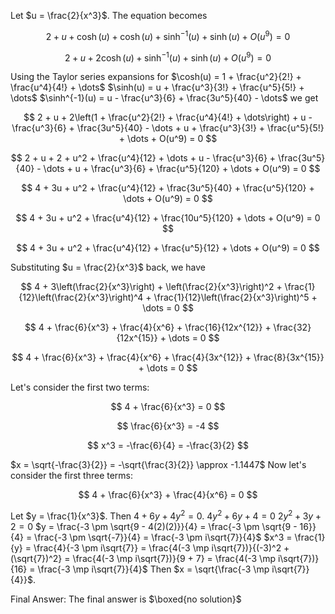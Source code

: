 Let $u = \frac{2}{x^3}$. The equation becomes

$$
2 + u + \cosh(u) + \cosh(u) + \sinh^{-1}(u) + \sinh(u) + O(u^9) = 0
$$

$$
2 + u + 2\cosh(u) + \sinh^{-1}(u) + \sinh(u) + O(u^9) = 0
$$

Using the Taylor series expansions for
$\cosh(u) = 1 + \frac{u^2}{2!} + \frac{u^4}{4!} + \dots$
$\sinh(u) = u + \frac{u^3}{3!} + \frac{u^5}{5!} + \dots$
$\sinh^{-1}(u) = u - \frac{u^3}{6} + \frac{3u^5}{40} - \dots$
we get

$$
2 + u + 2\left(1 + \frac{u^2}{2!} + \frac{u^4}{4!} + \dots\right) + u - \frac{u^3}{6} + \frac{3u^5}{40} - \dots + u + \frac{u^3}{3!} + \frac{u^5}{5!} + \dots + O(u^9) = 0
$$

$$
2 + u + 2 + u^2 + \frac{u^4}{12} + \dots + u - \frac{u^3}{6} + \frac{3u^5}{40} - \dots + u + \frac{u^3}{6} + \frac{u^5}{120} + \dots + O(u^9) = 0
$$

$$
4 + 3u + u^2 + \frac{u^4}{12} + \frac{3u^5}{40} + \frac{u^5}{120} + \dots + O(u^9) = 0
$$

$$
4 + 3u + u^2 + \frac{u^4}{12} + \frac{10u^5}{120} + \dots + O(u^9) = 0
$$

$$
4 + 3u + u^2 + \frac{u^4}{12} + \frac{u^5}{12} + \dots + O(u^9) = 0
$$

Substituting $u = \frac{2}{x^3}$ back, we have

$$
4 + 3\left(\frac{2}{x^3}\right) + \left(\frac{2}{x^3}\right)^2 + \frac{1}{12}\left(\frac{2}{x^3}\right)^4 + \frac{1}{12}\left(\frac{2}{x^3}\right)^5 + \dots = 0
$$


$$
4 + \frac{6}{x^3} + \frac{4}{x^6} + \frac{16}{12x^{12}} + \frac{32}{12x^{15}} + \dots = 0
$$


$$
4 + \frac{6}{x^3} + \frac{4}{x^6} + \frac{4}{3x^{12}} + \frac{8}{3x^{15}} + \dots = 0
$$

Let's consider the first two terms:

$$
4 + \frac{6}{x^3} = 0
$$

$$
\frac{6}{x^3} = -4
$$

$$
x^3 = -\frac{6}{4} = -\frac{3}{2}
$$

$x = \sqrt{-\frac{3}{2}} = -\sqrt{\frac{3}{2}} \approx -1.1447$
Now let's consider the first three terms:

$$
4 + \frac{6}{x^3} + \frac{4}{x^6} = 0
$$

Let $y = \frac{1}{x^3}$. Then $4 + 6y + 4y^2 = 0$.
$4y^2 + 6y + 4 = 0$
$2y^2 + 3y + 2 = 0$
$y = \frac{-3 \pm \sqrt{9 - 4(2)(2)}}{4} = \frac{-3 \pm \sqrt{9 - 16}}{4} = \frac{-3 \pm \sqrt{-7}}{4} = \frac{-3 \pm i\sqrt{7}}{4}$
$x^3 = \frac{1}{y} = \frac{4}{-3 \pm i\sqrt{7}} = \frac{4(-3 \mp i\sqrt{7})}{(-3)^2 + (\sqrt{7})^2} = \frac{4(-3 \mp i\sqrt{7})}{9 + 7} = \frac{4(-3 \mp i\sqrt{7})}{16} = \frac{-3 \mp i\sqrt{7}}{4}$
Then $x = \sqrt{\frac{-3 \mp i\sqrt{7}}{4}}$.

Final Answer: The final answer is $\boxed{no solution}$
